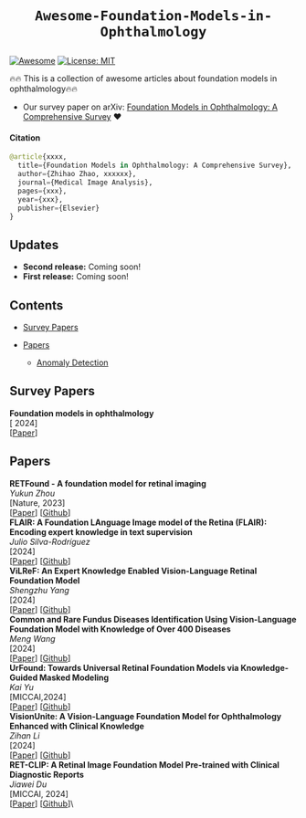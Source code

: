 # <p align=center>`Awesome-Foundation-Models-in-Ophthalmology`</p> # 

[![Awesome](https://cdn.rawgit.com/sindresorhus/awesome/d7305f38d29fed78fa85652e3a63e154dd8e8829/media/badge.svg)](https://github.com/amirhossein-kz/Awesome-Diffusion-Models-in-Medical-Imaging) 
[![License: MIT](https://img.shields.io/badge/License-MIT-green.svg)](https://opensource.org/licenses/MIT)

:fire::fire: This is a collection of awesome articles about foundation models in ophthalmology:fire::fire:


- Our survey paper on arXiv: [Foundation Models in Ophthalmology: A Comprehensive Survey](https://arxiv.org/abs/xxx) :heart:

#### Citation
```python
@article{xxxx,
  title={Foundation Models in Ophthalmology: A Comprehensive Survey},
  author={Zhihao Zhao, xxxxxx},
  journal={Medical Image Analysis},
  pages={xxx},
  year={xxx},
  publisher={Elsevier}
}
```

## Updates
- **Second release:** Coming soon!
- **First release:** Coming soon!

## Contents
- [Survey Papers](#survey-papers)

- [Papers](#papers)
  - [Anomaly Detection](#anomaly-detection)

  
## Survey Papers

**Foundation models in ophthalmology** \
[ 2024] \
[[Paper](https://bjo.bmj.com/content/108/10/1341)]



## Papers

**RETFound - A foundation model for retinal imaging** \
*Yukun Zhou* \
[Nature, 2023]<br>
[[Paper](https://www.nature.com/articles/s41586-023-06555-x)] [[Github](https://github.com/rmaphoh/RETFound_MAE)]\
**FLAIR: A Foundation LAnguage Image model of the Retina (FLAIR): Encoding expert knowledge in text supervision**\
*Julio Silva-Rodríguez*\
[2024]<br>
[[Paper](https://www.sciencedirect.com/science/article/pii/S1361841524002822)] [[Github](https://github.com/jusiro/FLAIR)]\
**ViLReF: An Expert Knowledge Enabled Vision-Language Retinal Foundation Model**\
*Shengzhu Yang*\
[2024]<br>
[[Paper](https://arxiv.org/abs/2408.10894)] [[Github](https://github.com/t6yang/vilref)]\
**Common and Rare Fundus Diseases Identification Using Vision-Language Foundation Model with Knowledge of Over 400 Diseases**\
*Meng Wang*\
[2024]<br>
[[Paper](https://arxiv.org/abs/2406.09317)] [[Github](https://github.com/LooKing9218/RetiZero)]\
**UrFound: Towards Universal Retinal Foundation Models via Knowledge-Guided Masked Modeling**\
*Kai Yu*\
[MICCAI,2024]<br>
[[Paper](https://papers.miccai.org/miccai-2024/paper/1942_paper.pdf)] [[Github](https://github.com/yukkai/UrFound)]\
**VisionUnite: A Vision-Language Foundation Model for Ophthalmology Enhanced with Clinical Knowledge**\
*Zihan Li*\
[2024]<br>
[[Paper](https://arxiv.org/abs/2408.02865)] [[Github](https://github.com/HUANGLIZI/VisionUnite.git)]\
**RET-CLIP: A Retinal Image Foundation Model Pre-trained with Clinical Diagnostic Reports**\
*Jiawei Du*\
[MICCAI, 2024]<br>
[[Paper](https://www.arxiv.org/abs/2405.14137)] [[Github](https://github.com/sStonemason/RET-CLIP)]\



